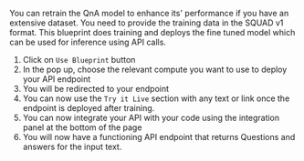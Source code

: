 You can retrain the QnA model to enhance its' performance if you have an extensive dataset. You need to provide the training data in the SQUAD v1 format. This blueprint does training and deploys the fine tuned model which can be used for inference using API calls.

1. Click on `Use Blueprint` button
2. In the pop up, choose the relevant compute you want to use to deploy your API endpoint
3. You will be redirected to your endpoint
4. You can now use the `Try it Live` section with any text or link once the endpoint is deployed after training. 
5. You can now integrate your API with your code using the integration panel at the bottom of the page
6. You will now have a functioning API endpoint that returns Questions and answers for the input text.